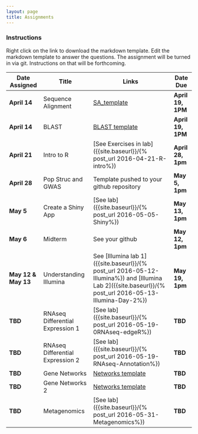 ```yaml
---
layout: page
title: Assignments
---
```


### Instructions

Right click on the link to download the markdown template.  Edit the markdown template to answer the questions.  The assignment will be turned in via git.  Instructions on that will be forthcoming.

| Date Assigned | Title              | Links                                        | Date Due       |
|---------------|--------------------|----------------------------------------------|----------------|
| __April 14__  | Sequence Alignment | [SA_template](Assignment_1.5_SA_template.md) | __April 19, 1PM__  |
| __April 14__  | BLAST              | [BLAST template](assignment2-worksheet.md)   | __April 19, 1PM__  |
| __April 21__  | Intro to R         | [See Exercises in lab]({{site.baseurl}}/{% post_url 2016-04-21-R-intro%}) | __April 28, 1pm__  |
| __April 28__  | Pop Struc and GWAS | Template pushed to your github repository    | __May 5, 1pm__ |
| __May 5__       | Create a Shiny App | [See lab]({{site.baseurl}}/{% post_url 2016-05-05-Shiny%}) | __May 13, 1pm__ |
| __May 6__     | Midterm             | See your github                             | __May 12, 1pm__ |
| __May 12 & May 13__ | Understanding Illumina | See [Illumina lab 1]({{site.baseurl}}/{% post_url 2016-05-12-Illumina%}) and [Illumina Lab 2]({{site.baseurl}}/{% post_url 2016-05-13-Illumina-Day-2%})  | __May 19, 1pm__ |
| __TBD__       | RNAseq Differential Expression 1 | [See lab]({{site.baseurl}}/{% post_url 2016-05-19-0RNAseq-edgeR%}) | __TBD__ |
| __TBD__       | RNAseq Differential Expression 2 |  [See lab]({{site.baseurl}}/{% post_url 2016-05-19-RNAseq-Annotation%})| __TBD__ |
| __TBD__       | Gene Networks | [Networks template](Assignment_7_template.Rmd)          | __TBD__ |
| __TBD__       | Gene Networks 2 | [Networks template](Assignment_8_template.Rmd)          | __TBD__ |
| __TBD__       | Metagenomics | [See lab]({{site.baseurl}}/{% post_url 2016-05-31-Metagenomics%})          | __TBD__  |
